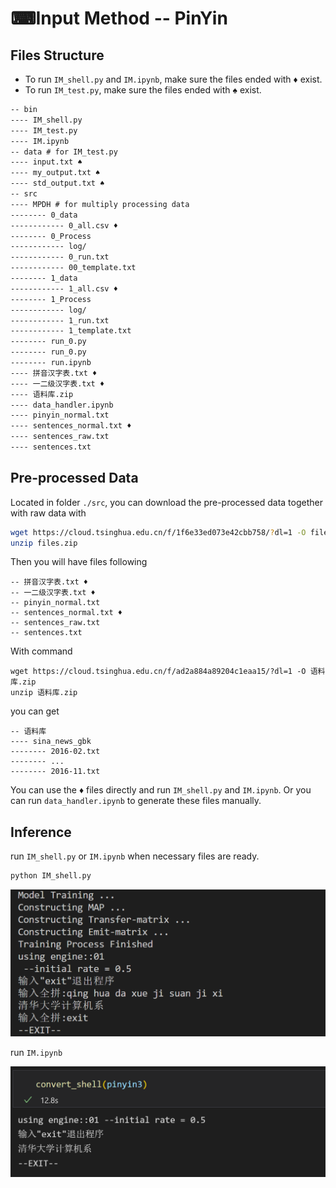 # ⌨Input Method -- PinYin

## Files Structure

+ To run `IM_shell.py` and `IM.ipynb`, make sure the files ended with ♦ exist.
+ To run `IM_test.py`, make sure the files ended with ♠ exist.

```latex
-- bin
---- IM_shell.py
---- IM_test.py
---- IM.ipynb
-- data # for IM_test.py
---- input.txt ♠
---- my_output.txt ♠
---- std_output.txt ♠
-- src
---- MPDH # for multiply processing data
-------- 0_data
------------ 0_all.csv ♦
-------- 0_Process
------------ log/
------------ 0_run.txt
------------ 00_template.txt
-------- 1_data
------------ 1_all.csv ♦
-------- 1_Process
------------ log/
------------ 1_run.txt
------------ 1_template.txt
-------- run_0.py
-------- run_0.py
-------- run.ipynb
---- 拼音汉字表.txt ♦
---- 一二级汉字表.txt ♦
---- 语料库.zip
---- data_handler.ipynb
---- pinyin_normal.txt
---- sentences_normal.txt ♦
---- sentences_raw.txt
---- sentences.txt
```

## Pre-processed Data

Located in folder `./src`, you can download the pre-processed data together with raw data with

```sh
wget https://cloud.tsinghua.edu.cn/f/1f6e33ed073e42cbb758/?dl=1 -O files.zip
unzip files.zip
```

Then you will have files following 

```
-- 拼音汉字表.txt ♦
-- 一二级汉字表.txt ♦
-- pinyin_normal.txt
-- sentences_normal.txt ♦
-- sentences_raw.txt
-- sentences.txt
```

With command

```
wget https://cloud.tsinghua.edu.cn/f/ad2a884a89204c1eaa15/?dl=1 -O 语料库.zip
unzip 语料库.zip
```

you can get 

```
-- 语料库
---- sina_news_gbk
-------- 2016-02.txt
-------- ...
-------- 2016-11.txt
```

You can use the ♦ files directly and run `IM_shell.py` and `IM.ipynb`. Or you can run `data_handler.ipynb` to generate these files manually.

## Inference

run `IM_shell.py` or `IM.ipynb` when necessary files are ready.

```sh
python IM_shell.py
```

<img src="https://github.com/RichardS0268/Introduction-to-AI/blob/main/Search/Hidden_Markov_Model(HMM)/IM/docx/Inference1.png" style="zoom:60%;" />



run  `IM.ipynb`

 <img src="https://github.com/RichardS0268/Introduction-to-AI/blob/main/Search/Hidden_Markov_Model(HMM)/IM/docx/Inference2.png" style="zoom:60%;" />
